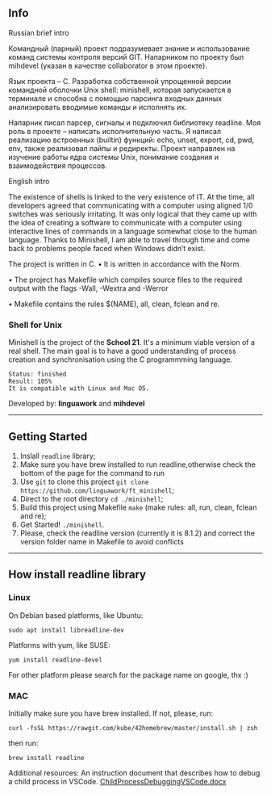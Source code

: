 ## Info

Russian brief intro

Командный (парный) проект подразумевает знание и использование команд системы контроля версий GIT.
Напарником по проекту был mihdevel (указан в качестве collaborator в этом проекте).

Язык проекта – С. Разработка собственной упрощенной версии командной оболочки Unix shell: minishell, которая запускается в терминале и способна с помощью парсинга входных данных анализировать вводимые команды и исполнять их. 

Напарник писал парсер, сигналы и подключил библиотеку readline. 
Моя роль в проекте – написать исполнительную часть. Я написал реализацию встроенных (builtin) функций: echo, unset, export, cd, pwd, env, также реализовал пайпы и редиректы. Проект направлен на изучение работы ядра системы Unix, понимание создания и взаимодействия процессов.


English intro

The existence of shells is linked to the very existence of IT.
At the time, all developers agreed that communicating with a computer using aligned
1/0 switches was seriously irritating.
It was only logical that they came up with the idea of creating a software to communicate with a computer using interactive lines of commands in a language somewhat close to the human language.
Thanks to Minishell, I am able to travel through time and come back to problems
people faced when Windows didn’t exist.


The project is written in C.
• It is written in accordance with the Norm.

• The project has Makefile which compiles source files to the required output with the flags -Wall, -Wextra and -Werror

• Makefile contains the rules $(NAME), all, clean, fclean and re.






### Shell for Unix 

Minishell is the project of the **School 21**. It's a minimum viable version of a real shell. 
The main goal is to have a good understanding of process creation and synchronisation using the C programmming language.

    Status: finished
    Result: 105%
    It is compatible with Linux and Mac OS.

Developed by:  **linguawork** and **mihdevel**
***

## Getting Started

1. Inslall `readline` library;
2. Make sure you have brew installed to run readline,otherwise check the bottom of the page for the command to run
3. Use `git` to clone this project `git clone https://github.com/linguawork/ft_minishell`;
4. Direct to the root directory `cd ./minishell`;
5. Build this project using Makefile `make` (make rules: all, run, clean, fclean and re);
6. Get Started! `./minishell`.
7. Please, check the readline version (currently it is 8.1.2)
   and correct the version folder name in Makefile to avoid conflicts
***

## How install readline library

### Linux

On Debian based platforms, like Ubuntu:

    sudo apt install libreadline-dev

Platforms with yum, like SUSE:

    yum install readline-devel

For other platform please search for the package name on google, thx :)

### MAC
Initially make sure you have brew installed. If not, please, run:

    curl -fsSL https://rawgit.com/kube/42homebrew/master/install.sh | zsh

then run:

    brew install readline

Additional resources:
An instruction document that describes how to debug a child process in VSCode.
[ChildProcessDebuggingVSCode.docx](https://github.com/linguawork/ft_minishell/files/8890385/ChildProcessDebuggingVSCode.docx)

